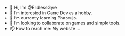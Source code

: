 - 👋 Hi, I’m @EndlessGyre
- 👀 I’m interested in Game Dev as a hobby.
- 🌱 I’m currently learning Phaser.js.
- 💞️ I’m looking to collaborate on games and simple tools.
- 📫 How to reach me: My website ...

<!---
EndlessGyre/EndlessGyre is a ✨ special ✨ repository because its `README.md` (this file) appears on your GitHub profile.
You can click the Preview link to take a look at your changes.
--->

